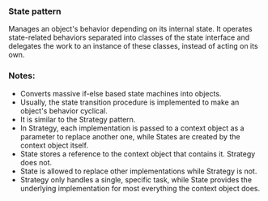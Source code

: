 ### State pattern
Manages an object's behavior depending on its internal state. It operates 
state-related behaviors separated into classes of the state interface and 
delegates the work to an instance of these classes, instead of acting on its own.

### Notes:
* Converts massive if-else based state machines into objects.
* Usually, the state transition procedure is implemented to make an object's 
behavior cyclical.
* It is similar to the Strategy pattern. 
* In Strategy, each implementation is passed to a context object as a parameter 
to replace another one, while States are created by the context object itself.
* State stores a reference to the context object that contains it. Strategy does not. 
* State is allowed to replace other implementations while Strategy is not. 
* Strategy only handles a single, specific task, while State provides the underlying 
implementation for most everything the context object does.
